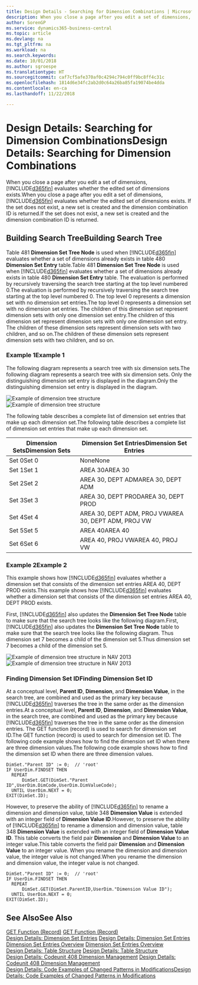 ```yaml
---
title: Design Details - Searching for Dimension Combinations | Microsoft Docs
description: When you close a page after you edit a set of dimensions, Business Central evaluates whether the edited set of dimensions exists. If the set does not exist, a new set is created and the dimension combination ID is returned.
author: SorenGP
ms.service: dynamics365-business-central
ms.topic: article
ms.devlang: na
ms.tgt_pltfrm: na
ms.workload: na
ms.search.keywords: 
ms.date: 10/01/2018
ms.author: sgroespe
ms.translationtype: HT
ms.sourcegitcommit: caf7cf5afe370af0c4294c794c0ff9bc8ff4c31c
ms.openlocfilehash: 1814d6e34fc2ab2d0c64a26ba85fa19074be4dda
ms.contentlocale: en-ca
ms.lasthandoff: 11/22/2018

---
```

# <a name="design-details-searching-for-dimension-combinations"></a><span data-ttu-id="0265d-104">Design Details: Searching for Dimension Combinations</span><span class="sxs-lookup"><span data-stu-id="0265d-104">Design Details: Searching for Dimension Combinations</span></span>
<span data-ttu-id="0265d-105">When you close a page after you edit a set of dimensions, [!INCLUDE[d365fin](includes/d365fin_md.md)] evaluates whether the edited set of dimensions exists.</span><span class="sxs-lookup"><span data-stu-id="0265d-105">When you close a page after you edit a set of dimensions, [!INCLUDE[d365fin](includes/d365fin_md.md)] evaluates whether the edited set of dimensions exists.</span></span> <span data-ttu-id="0265d-106">If the set does not exist, a new set is created and the dimension combination ID is returned.</span><span class="sxs-lookup"><span data-stu-id="0265d-106">If the set does not exist, a new set is created and the dimension combination ID is returned.</span></span>  

## <a name="building-search-tree"></a><span data-ttu-id="0265d-107">Building Search Tree</span><span class="sxs-lookup"><span data-stu-id="0265d-107">Building Search Tree</span></span>  
 <span data-ttu-id="0265d-108">Table 481 **Dimension Set Tree Node** is used when [!INCLUDE[d365fin](includes/d365fin_md.md)] evaluates whether a set of dimensions already exists in table 480 **Dimension Set Entry** table.</span><span class="sxs-lookup"><span data-stu-id="0265d-108">Table 481 **Dimension Set Tree Node** is used when [!INCLUDE[d365fin](includes/d365fin_md.md)] evaluates whether a set of dimensions already exists in table 480 **Dimension Set Entry** table.</span></span> <span data-ttu-id="0265d-109">The evaluation is performed by recursively traversing the search tree starting at the top level numbered 0.</span><span class="sxs-lookup"><span data-stu-id="0265d-109">The evaluation is performed by recursively traversing the search tree starting at the top level numbered 0.</span></span> <span data-ttu-id="0265d-110">The top level 0 represents a dimension set with no dimension set entries.</span><span class="sxs-lookup"><span data-stu-id="0265d-110">The top level 0 represents a dimension set with no dimension set entries.</span></span> <span data-ttu-id="0265d-111">The children of this dimension set represent dimension sets with only one dimension set entry.</span><span class="sxs-lookup"><span data-stu-id="0265d-111">The children of this dimension set represent dimension sets with only one dimension set entry.</span></span> <span data-ttu-id="0265d-112">The children of these dimension sets represent dimension sets with two children, and so on.</span><span class="sxs-lookup"><span data-stu-id="0265d-112">The children of these dimension sets represent dimension sets with two children, and so on.</span></span>  

### <a name="example-1"></a><span data-ttu-id="0265d-113">Example 1</span><span class="sxs-lookup"><span data-stu-id="0265d-113">Example 1</span></span>  
 <span data-ttu-id="0265d-114">The following diagram represents a search tree with six dimension sets.</span><span class="sxs-lookup"><span data-stu-id="0265d-114">The following diagram represents a search tree with six dimension sets.</span></span> <span data-ttu-id="0265d-115">Only the distinguishing dimension set entry is displayed in the diagram.</span><span class="sxs-lookup"><span data-stu-id="0265d-115">Only the distinguishing dimension set entry is displayed in the diagram.</span></span>  

 <span data-ttu-id="0265d-116">![Example of dimension tree structure](media/nav2013_dimension_tree.png "Example of dimension tree structure")</span><span class="sxs-lookup"><span data-stu-id="0265d-116">![Example of dimension tree structure](media/nav2013_dimension_tree.png "Example of dimension tree structure")</span></span>  

 <span data-ttu-id="0265d-117">The following table describes a complete list of dimension set entries that make up each dimension set.</span><span class="sxs-lookup"><span data-stu-id="0265d-117">The following table describes a complete list of dimension set entries that make up each dimension set.</span></span>  

|<span data-ttu-id="0265d-118">Dimension Sets</span><span class="sxs-lookup"><span data-stu-id="0265d-118">Dimension Sets</span></span>|<span data-ttu-id="0265d-119">Dimension Set Entries</span><span class="sxs-lookup"><span data-stu-id="0265d-119">Dimension Set Entries</span></span>|  
|--------------------|---------------------------|  
|<span data-ttu-id="0265d-120">Set 0</span><span class="sxs-lookup"><span data-stu-id="0265d-120">Set 0</span></span>|<span data-ttu-id="0265d-121">None</span><span class="sxs-lookup"><span data-stu-id="0265d-121">None</span></span>|  
|<span data-ttu-id="0265d-122">Set 1</span><span class="sxs-lookup"><span data-stu-id="0265d-122">Set 1</span></span>|<span data-ttu-id="0265d-123">AREA 30</span><span class="sxs-lookup"><span data-stu-id="0265d-123">AREA 30</span></span>|  
|<span data-ttu-id="0265d-124">Set 2</span><span class="sxs-lookup"><span data-stu-id="0265d-124">Set 2</span></span>|<span data-ttu-id="0265d-125">AREA 30, DEPT ADM</span><span class="sxs-lookup"><span data-stu-id="0265d-125">AREA 30, DEPT ADM</span></span>|  
|<span data-ttu-id="0265d-126">Set 3</span><span class="sxs-lookup"><span data-stu-id="0265d-126">Set 3</span></span>|<span data-ttu-id="0265d-127">AREA 30, DEPT PROD</span><span class="sxs-lookup"><span data-stu-id="0265d-127">AREA 30, DEPT PROD</span></span>|  
|<span data-ttu-id="0265d-128">Set 4</span><span class="sxs-lookup"><span data-stu-id="0265d-128">Set 4</span></span>|<span data-ttu-id="0265d-129">AREA 30, DEPT ADM, PROJ VW</span><span class="sxs-lookup"><span data-stu-id="0265d-129">AREA 30, DEPT ADM, PROJ VW</span></span>|  
|<span data-ttu-id="0265d-130">Set 5</span><span class="sxs-lookup"><span data-stu-id="0265d-130">Set 5</span></span>|<span data-ttu-id="0265d-131">AREA 40</span><span class="sxs-lookup"><span data-stu-id="0265d-131">AREA 40</span></span>|  
|<span data-ttu-id="0265d-132">Set 6</span><span class="sxs-lookup"><span data-stu-id="0265d-132">Set 6</span></span>|<span data-ttu-id="0265d-133">AREA 40, PROJ VW</span><span class="sxs-lookup"><span data-stu-id="0265d-133">AREA 40, PROJ VW</span></span>|  

### <a name="example-2"></a><span data-ttu-id="0265d-134">Example 2</span><span class="sxs-lookup"><span data-stu-id="0265d-134">Example 2</span></span>  
 <span data-ttu-id="0265d-135">This example shows how [!INCLUDE[d365fin](includes/d365fin_md.md)] evaluates whether a dimension set that consists of the dimension set entries AREA 40, DEPT PROD exists.</span><span class="sxs-lookup"><span data-stu-id="0265d-135">This example shows how [!INCLUDE[d365fin](includes/d365fin_md.md)] evaluates whether a dimension set that consists of the dimension set entries AREA 40, DEPT PROD exists.</span></span>  

 <span data-ttu-id="0265d-136">First, [!INCLUDE[d365fin](includes/d365fin_md.md)] also updates the **Dimension Set Tree Node** table to make sure that the search tree looks like the following diagram.</span><span class="sxs-lookup"><span data-stu-id="0265d-136">First, [!INCLUDE[d365fin](includes/d365fin_md.md)] also updates the **Dimension Set Tree Node** table to make sure that the search tree looks like the following diagram.</span></span> <span data-ttu-id="0265d-137">Thus dimension set 7 becomes a child of the dimension set 5.</span><span class="sxs-lookup"><span data-stu-id="0265d-137">Thus dimension set 7 becomes a child of the dimension set 5.</span></span>  

 <span data-ttu-id="0265d-138">![Example of dimension tree structure in NAV 2013](media/nav2013_dimension_tree_example2.png "Example of dimension tree structure in NAV 2013")</span><span class="sxs-lookup"><span data-stu-id="0265d-138">![Example of dimension tree structure in NAV 2013](media/nav2013_dimension_tree_example2.png "Example of dimension tree structure in NAV 2013")</span></span>  

### <a name="finding-dimension-set-id"></a><span data-ttu-id="0265d-139">Finding Dimension Set ID</span><span class="sxs-lookup"><span data-stu-id="0265d-139">Finding Dimension Set ID</span></span>  
 <span data-ttu-id="0265d-140">At a conceptual level, **Parent ID**, **Dimension**, and **Dimension Value**, in the search tree, are combined and used as the primary key because [!INCLUDE[d365fin](includes/d365fin_md.md)] traverses the tree in the same order as the dimension entries.</span><span class="sxs-lookup"><span data-stu-id="0265d-140">At a conceptual level, **Parent ID**, **Dimension**, and **Dimension Value**, in the search tree, are combined and used as the primary key because [!INCLUDE[d365fin](includes/d365fin_md.md)] traverses the tree in the same order as the dimension entries.</span></span> <span data-ttu-id="0265d-141">The GET function (record) is used to search for dimension set ID.</span><span class="sxs-lookup"><span data-stu-id="0265d-141">The GET function (record) is used to search for dimension set ID.</span></span> <span data-ttu-id="0265d-142">The following code example shows how to find the dimension set ID when there are three dimension values.</span><span class="sxs-lookup"><span data-stu-id="0265d-142">The following code example shows how to find the dimension set ID when there are three dimension values.</span></span>  

```  
DimSet."Parent ID" := 0;  // 'root'  
IF UserDim.FINDSET THEN  
  REPEAT  
      DimSet.GET(DimSet."Parent ID",UserDim.DimCode,UserDim.DimValueCode);  
  UNTIL UserDim.NEXT = 0;  
EXIT(DimSet.ID);  

```  

 <span data-ttu-id="0265d-143">However, to preserve the ability of [!INCLUDE[d365fin](includes/d365fin_md.md)] to rename a dimension and dimension value, table 348 **Dimension Value** is extended with an integer field of **Dimension Value ID**.</span><span class="sxs-lookup"><span data-stu-id="0265d-143">However, to preserve the ability of [!INCLUDE[d365fin](includes/d365fin_md.md)] to rename a dimension and dimension value, table 348 **Dimension Value** is extended with an integer field of **Dimension Value ID**.</span></span> <span data-ttu-id="0265d-144">This table converts the field pair **Dimension** and **Dimension Value** to an integer value.</span><span class="sxs-lookup"><span data-stu-id="0265d-144">This table converts the field pair **Dimension** and **Dimension Value** to an integer value.</span></span> <span data-ttu-id="0265d-145">When you rename the dimension and dimension value, the integer value is not changed.</span><span class="sxs-lookup"><span data-stu-id="0265d-145">When you rename the dimension and dimension value, the integer value is not changed.</span></span>  

```  
DimSet."Parent ID" := 0;  // 'root'  
IF UserDim.FINDSET THEN  
  REPEAT  
      DimSet.GET(DimSet.ParentID,UserDim."Dimension Value ID");  
  UNTIL UserDim.NEXT = 0;  
EXIT(DimSet.ID);  

```  

## <a name="see-also"></a><span data-ttu-id="0265d-146">See Also</span><span class="sxs-lookup"><span data-stu-id="0265d-146">See Also</span></span>  
 <span data-ttu-id="0265d-147">[GET Function (Record)](/dynamics-nav/GET-Function--Record-)  </span><span class="sxs-lookup"><span data-stu-id="0265d-147">[GET Function (Record)](/dynamics-nav/GET-Function--Record-)  </span></span>  
 <span data-ttu-id="0265d-148">[Design Details: Dimension Set Entries](design-details-dimension-set-entries.md) </span><span class="sxs-lookup"><span data-stu-id="0265d-148">[Design Details: Dimension Set Entries](design-details-dimension-set-entries.md) </span></span>  
 <span data-ttu-id="0265d-149">[Dimension Set Entries Overview](design-details-dimension-set-entries-overview.md) </span><span class="sxs-lookup"><span data-stu-id="0265d-149">[Dimension Set Entries Overview](design-details-dimension-set-entries-overview.md) </span></span>  
 <span data-ttu-id="0265d-150">[Design Details: Table Structure](design-details-table-structure.md) </span><span class="sxs-lookup"><span data-stu-id="0265d-150">[Design Details: Table Structure](design-details-table-structure.md) </span></span>  
 <span data-ttu-id="0265d-151">[Design Details: Codeunit 408 Dimension Management](design-details-codeunit-408-dimension-management.md) </span><span class="sxs-lookup"><span data-stu-id="0265d-151">[Design Details: Codeunit 408 Dimension Management](design-details-codeunit-408-dimension-management.md) </span></span>  
 [<span data-ttu-id="0265d-152">Design Details: Code Examples of Changed Patterns in Modifications</span><span class="sxs-lookup"><span data-stu-id="0265d-152">Design Details: Code Examples of Changed Patterns in Modifications</span></span>](design-details-code-examples-of-changed-patterns-in-modifications.md)

